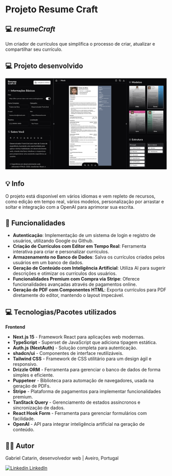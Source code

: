 # Projeto Resume Craft

## 💻 _resumeCraft_

Um criador de currículos que simplifica o processo de criar, atualizar e compartilhar seu currículo.

## 💻 Projeto desenvolvido

<img src="./.github/dashboard.webp" />

## 💡 Info

O projeto está disponível em vários idiomas e vem repleto de recursos, como edição em tempo real, vários modelos, personalização por arrastar e soltar e integração com a OpenAI para aprimorar sua escrita.

## 🔨 Funcionalidades

- **Autenticação**: Implementação de um sistema de login e registro de usuários, utilizando Google ou Github.
- **Criação de Currículos com Editor em Tempo Real**: Ferramenta interativa para criar e personalizar currículos.
- **Armazenamento no Banco de Dados**: Salva os currículos criados pelos usuários em um banco de dados.
- **Geração de Conteúdo com Inteligência Artificial**: Utiliza AI para sugerir descrições e otimizar os currículos dos usuários.
- **Funcionalidades Premium com Compra via Stripe**: Oferece funcionalidades avançadas através de pagamentos online.
- **Geração de PDF com Componentes HTML**: Exporta currículos para PDF diretamente do editor, mantendo o layout impecável.

## 💻 Tecnologias/Pacotes utilizados

**Frontend**

- **Next.js 15** - Framework React para aplicações web modernas.
- **TypeScript** - Superset de JavaScript que adiciona tipagem estática.
- **Auth.js (NextAuth)** - Solução completa para autenticação.
- **shadcn/ui** - Componentes de interface reutilizáveis.
- **Tailwind CSS** - Framework de CSS utilitário para um design ágil e responsivo.
- **Drizzle ORM** - Ferramenta para gerenciar o banco de dados de forma simples e eficiente.
- **Puppeteer** - Biblioteca para automação de navegadores, usada na geração de PDFs.
- **Stripe** - Plataforma de pagamentos para implementar funcionalidades premium.
- **TanStack Query** - Gerenciamento de estados assíncronos e sincronização de dados.
- **React Hook Form** - Ferramenta para gerenciar formulários com facilidade.
- **OpenAI** - API para integrar inteligência artificial na geração de conteúdo.

## 👨‍💻 Autor

Gabriel Catarin, desenvolvedor web | Aveiro, Portugal

[![Linkedin](https://i.stack.imgur.com/gVE0j.png) LinkedIn](https://www.linkedin.com/in/gabrieldiasdev/)
&nbsp;
